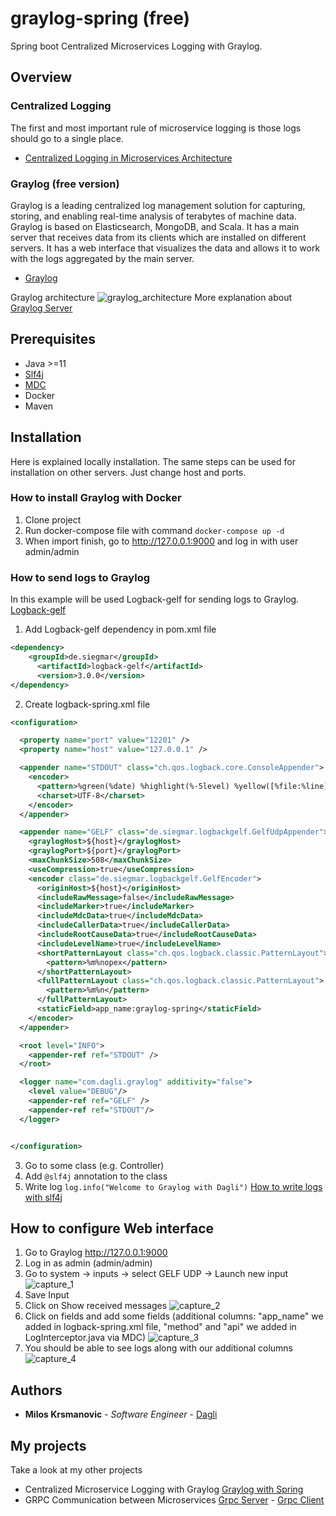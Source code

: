 # graylog-spring (free)
Spring boot Centralized Microservices Logging with Graylog.

## Overview
### Centralized Logging
The first and most important rule of microservice logging is those logs should go to a single place.
* [Centralized Logging in Microservices Architecture](https://www.papertrail.com/solution/tips/best-practices-for-centralized-logging-in-microservices-architecture/)
### Graylog (free version)
Graylog is a leading centralized log management solution for capturing, storing, and enabling real-time analysis of terabytes of machine data. Graylog is based on Elasticsearch, MongoDB, and Scala. It has a main server that receives data from its clients which are installed on different servers. It has a web interface that visualizes the data and allows it to work with the logs aggregated by the main server.
* [Graylog](https://www.graylog.org/)

Graylog architecture
![graylog_architecture](images/GraylogArch.jpeg)
More explanation about [Graylog Server](https://www.youtube.com/watch?v=rtfj6W5X0YA&t=1557s)

## Prerequisites
- Java >=11 
- [Slf4j](https://www.baeldung.com/slf4j-with-log4j2-logback)
- [MDC](https://docs.mulesoft.com/mule-runtime/4.4/logging-mdc)
- Docker
- Maven

## Installation
Here is explained locally installation. The same steps can be used for installation on other servers. Just change host and ports.
### How to install Graylog with Docker
1. Clone project
2. Run docker-compose file with command `docker-compose up -d`
3. When import finish, go to http://127.0.0.1:9000 and log in with user admin/admin

### How to send logs to Graylog
In this example will be used Logback-gelf for sending logs to Graylog.  [Logback-gelf](https://github.com/osiegmar/logback-gelf)

1. Add Logback-gelf dependency in pom.xml file
```xml
<dependency>
    <groupId>de.siegmar</groupId>
	  <artifactId>logback-gelf</artifactId>
	  <version>3.0.0</version>
</dependency>
```
2. Create logback-spring.xml file
```xml
<configuration>

  <property name="port" value="12201" />
  <property name="host" value="127.0.0.1" />

  <appender name="STDOUT" class="ch.qos.logback.core.ConsoleAppender">
    <encoder>
      <pattern>%green(%date) %highlight(%-5level) %yellow([%file:%line]) %blue(: %msg%n)</pattern>
      <charset>UTF-8</charset>
    </encoder>
  </appender>

  <appender name="GELF" class="de.siegmar.logbackgelf.GelfUdpAppender">
    <graylogHost>${host}</graylogHost>
    <graylogPort>${port}</graylogPort>
    <maxChunkSize>508</maxChunkSize>
    <useCompression>true</useCompression>
    <encoder class="de.siegmar.logbackgelf.GelfEncoder">
      <originHost>${host}</originHost>
      <includeRawMessage>false</includeRawMessage>
      <includeMarker>true</includeMarker>
      <includeMdcData>true</includeMdcData>
      <includeCallerData>true</includeCallerData>
      <includeRootCauseData>true</includeRootCauseData>
      <includeLevelName>true</includeLevelName>
      <shortPatternLayout class="ch.qos.logback.classic.PatternLayout">
        <pattern>%m%nopex</pattern>
      </shortPatternLayout>
      <fullPatternLayout class="ch.qos.logback.classic.PatternLayout">
        <pattern>%m%n</pattern>
      </fullPatternLayout>
      <staticField>app_name:graylog-spring</staticField>
    </encoder>
  </appender>

  <root level="INFO">
    <appender-ref ref="STDOUT" />
  </root>

  <logger name="com.dagli.graylog" additivity="false">
    <level value="DEBUG"/>
    <appender-ref ref="GELF" />
    <appender-ref ref="STDOUT"/>
  </logger>


</configuration>
```
3. Go to some class (e.g. Controller)
4. Add `@slf4j` annotation to the class
5. Write log `log.info("Welcome to Graylog with Dagli")` [How to write logs with slf4j](https://www.baeldung.com/slf4j-with-log4j2-logback#:~:text=SLF4J%20standardized%20the%20logging%20levels%20which%20are%20different,levels%20used%20are%20ERROR%2C%20WARN%2C%20INFO%2C%20DEBUG%2C%20TRACE.)

## How to configure Web interface
1. Go to Graylog http://127.0.0.1:9000
2. Log in as admin (admin/admin)
3. Go to system -> inputs -> select GELF UDP -> Launch new input
![capture_1](images/GelfInputGit.PNG)
4. Save Input
5. Click on Show received messages
![capture_2](images/ReceivedMessagesGit.PNG)
6. Click on fields and add some fields (additional columns: "app_name" we added in logback-spring.xml file, "method" and "api" we added in LogInterceptor.java via MDC)
![capture_3](images/fieldsGit.PNG)
7. You should be able to see logs along with our additional columns
![capture_4](images/logsGit.PNG)

## Authors

* **Milos Krsmanovic** - *Software Engineer* - [Dagli](https://github.com/daglii)

## My projects
Take a look at my other projects

- Centralized Microservice Logging with Graylog [Graylog with Spring](https://github.com/daglii/graylog-spring)
- GRPC Communication between Microservices [Grpc Server](https://github.com/daglii/spring-grpc-server) - [Grpc Client](https://github.com/daglii/spring-grpc-client)